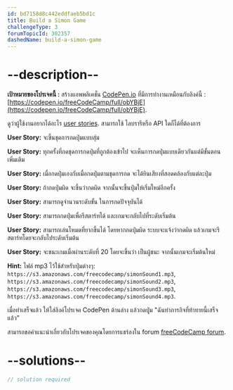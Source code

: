 ```yaml
---
id: bd7158d8c442eddfaeb5bd1c
title: Build a Simon Game
challengeType: 3
forumTopicId: 302357
dashedName: build-a-simon-game
---
```


# --description--

**เป้าหมายของโปรเจคนี้ :** สร้างแอพพลิเคชั่น [CodePen.io](https://codepen.io) ที่มีการทำงานเหมือนกับลิงค์นี้ : [https://codepen.io/freeCodeCamp/full/obYBjE](https://codepen.io/freeCodeCamp/full/obYBjE).

ดูว่าผู้ใช้งานอยากได้อะไร [user stories](https://en.wikipedia.org/wiki/User_story). สามารถใช้ ไลบรารีหรือ API ใดก็ได้ที่ต้องการ

**User Story:** จะขึ้นชุดการกดปุ่มแบบสุ่ม

**User Story:** ทุกครั้งที่กดชุดการกดปุ่มที่ถูกต้องเข้าไป จะเห็นการกดปุ่มแบบเดียวกันแต่มีขั้นตอนเพิ่มเติม

**User Story:** เมื่อกดปุ่มเองกับเมื่อกดปุ่มตามชุดการกด จะได้ยินเสียงที่สอดคล้องกับแต่ละปุ่ม

**User Story:** ถ้ากดปุ่มผิด จะขึ้นว่ากดผิด จากนั้นจะขึ้นปุ่มให้เริ่มใหม่อีกครั้ง

**User Story:** สามารถดูจำนวนระดับขั้น ในการกดปัจจุบันได้

**User Story:** สามารถกดปุ่มเพื่อรีสตาร์ทได้ และเกมจะกลับไปที่ระดับเริ่มต้น

**User Story:** สามารถเล่นโหมดที่ยากขึ้นได้ โดยหากกดปุ่มผิด ระบบจะแจ้งว่ากดผิด แล้วเกมจะรีสตาร์ทโดยจะกลับไประดับเริ่มต้น

**User Story:** จะชนะเกมเมื่อผ่านระดับที่ 20 โดยจะขึ้นว่า เป็นผู้ชนะ จากนั้นเกมจะเริ่มต้นใหม่

**Hint:** ไฟล์ mp3 ไว้ใช้สำหรับปุ่มต่างๆ: `https://s3.amazonaws.com/freecodecamp/simonSound1.mp3`, `https://s3.amazonaws.com/freecodecamp/simonSound2.mp3`, `https://s3.amazonaws.com/freecodecamp/simonSound3.mp3`, `https://s3.amazonaws.com/freecodecamp/simonSound4.mp3`.

เมื่อทำเสร็จแล้ว ให้ใส่ลิงค์โปรเจค CodePen ด้านล่าง แล้วกดปุุ่ม "ฉันทำภารกิจที่ท้าทายนี้เสร็จแล้ว"

สามารถขอคำแนะนำเกี่ยวกับโปรเจคของคุณโดยการแชร์ลงใน forum [freeCodeCamp forum](https://forum.freecodecamp.org/c/project-feedback/409).

# --solutions--

```js
// solution required
```
